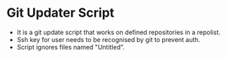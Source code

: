 # Git Updater Script
* It is a git update script that works on defined repositories in a repolist.
* Ssh key for user needs to be recognised by git to prevent auth.
* Script ignores files named "Untitled". 

